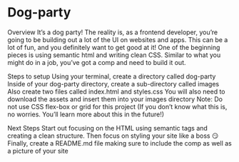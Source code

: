 # Dog-party
Overview
It’s a dog party! The reality is, as a frontend developer, you’re going to be building out a lot of the UI on websites and apps. This can be a lot of fun, and you definitely want to get good at it! One of the beginning pieces is using semantic html and writing clean CSS. Similar to what you might do in a job, you’ve got a comp and need to build it out.

Steps to setup
Using your terminal, create a directory called dog-party
Inside of your dog-party directory, create a sub-directory called images
Also create two files called index.html and styles.css
You will also need to download the assets and insert them into your images directory
Note: Do not use CSS flex-box or grid for this project (If you don’t know what this is, no worries. You’ll learn more about this in the future!)

Next Steps
Start out focusing on the HTML using semantic tags and creating a clean structure.
Then focus on styling your site like a boss :smirk:
Finally, create a README.md file making sure to include the comp as well as a picture of your site
